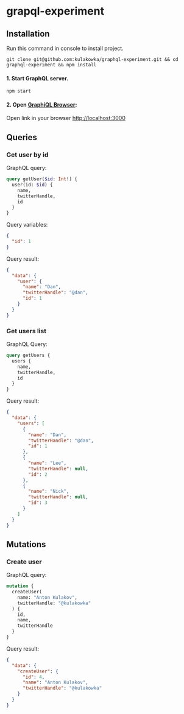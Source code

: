 # grapql-experiment

## Installation

Run this command in console to install project.
```
git clone git@github.com:kulakowka/graphql-experiment.git && cd graphql-experiment && npm install
```

#### 1. Start GraphQL server.

```
npm start
```

#### 2. Open [GraphiQL Browser](https://github.com/graphql/graphiql): 
    
Open link in your browser [http://localhost:3000](http://localhost:3000)

## Queries

### Get user by id

GraphQL query:

```graphql
query getUser($id: Int!) {
  user(id: $id) {
    name,
    twitterHandle,
    id
  }
}
```

Query variables:

```json
{
  "id": 1
}
```

Query result:

```json
{
  "data": {
    "user": {
      "name": "Dan",
      "twitterHandle": "@dan",
      "id": 1
    }
  }
}
```

### Get users list

GraphQL Query:

```graphql
query getUsers {
  users {
    name,
    twitterHandle,
    id
  }
}
```

Query result:

```json
{
  "data": {
    "users": [
      {
        "name": "Dan",
        "twitterHandle": "@dan",
        "id": 1
      },
      {
        "name": "Lee",
        "twitterHandle": null,
        "id": 2
      },
      {
        "name": "Nick",
        "twitterHandle": null,
        "id": 3
      }
    ]
  }
}
```

## Mutations

### Create user

GraphQL query:

```graphql
mutation {
  createUser(
    name: "Anton Kulakov",
    twitterHandle: "@kulakowka"
  ) {
    id,
    name,
    twitterHandle
  }
}
```

Query result:

```json
{
  "data": {
    "createUser": {
      "id": 4,
      "name": "Anton Kulakov",
      "twitterHandle": "@kulakowka"
    }
  }
}
```
